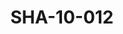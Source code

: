 ---
pid: SHA-10-012
title: SHA-10-012
language: ar
original_label: 
rights: شرحبيل احمد
location_of_original: شرحبيل احمد
photographer_or_studio: 
scanned_from: photograph 10.2 by 15.2
_date: '09/08/1980'
location: الخرطوم، افراء سنتر
description: نصر الدين شلقامي وشرحبيل احمد ومحمد عفيفي
additional_notes: 
permission_display: 'yes'
on_server: 'no'
on_website: 'no'
permalink: /photopages/ar/SHA-10-012
layout: photo-page
---